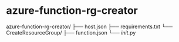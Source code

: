 # azure-function-rg-creator

azure-function-rg-creator/
├── host.json
├── requirements.txt
└── CreateResourceGroup/
    ├── function.json
    └── _init_.py
